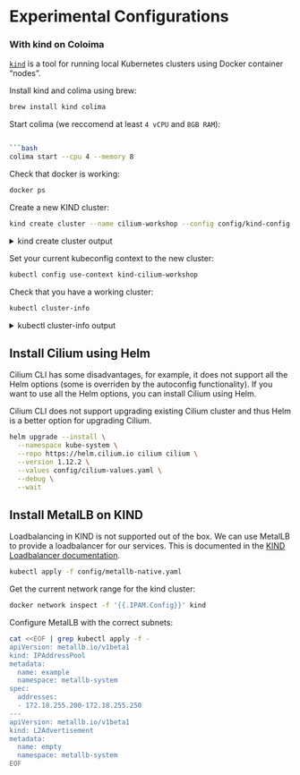 # Experimental Configurations

### With kind on Coloima

[`kind`][kind] is a tool for running local Kubernetes clusters using Docker container “nodes”.

[kind]: https://kind.sigs.k8s.io/

Install kind and colima using brew:

```bash
brew install kind colima
```

Start colima (we reccomend at least `4 vCPU` and `8GB RAM`):

```bash

```bash
colima start --cpu 4 --memory 8
```

Check that docker is working:

```bash
docker ps
```

Create a new KIND cluster:

```bash
kind create cluster --name cilium-workshop --config config/kind-config.yaml
```

<details>
  <summary>kind create cluster output</summary>

  ```bash
  Creating cluster "cilium-workshop" ...
   ✓ Ensuring node image (kindest/node:v1.25.2) 🖼
   ✓ Preparing nodes 📦 📦 📦 📦
   ✓ Writing configuration 📜
   ✓ Starting control-plane 🕹️
   ✓ Installing StorageClass 💾
   ✓ Joining worker nodes 🚜
  Set kubectl context to "kind-cilium-workshop"
  You can now use your cluster with:

  kubectl cluster-info --context kind-cilium-workshop

  Have a nice day! 👋
  ```
</details>

Set your current kubeconfig context to the new cluster:

```bash
kubectl config use-context kind-cilium-workshop
```

Check that you have a working cluster:

```bash
kubectl cluster-info
```

<details>
  <summary>kubectl cluster-info output</summary>

  ```bash
  Kubernetes control plane is running at https://127.0.0.1:61148
  CoreDNS is running at https://127.0.0.1:61148/api/v1/namespaces/kube-system/services/kube-dns:dns/proxy

  To further debug and diagnose cluster problems, use 'kubectl cluster-info dump'.
  ```
</details>

## Install Cilium using Helm

Cilium CLI has some disadvantages, for example, it does not support all the Helm
options (some is overriden by the autoconfig functionality). If you want to use
all the Helm options, you can install Cilium using Helm.

Cilium CLI does not support upgrading existing Cilium cluster and thus Helm is a
better option for upgrading Cilium.

```bash
helm upgrade --install \
  --namespace kube-system \
  --repo https://helm.cilium.io cilium cilium \
  --version 1.12.2 \
  --values config/cilium-values.yaml \
  --debug \
  --wait
```

## Install MetalLB on KIND

Loadbalancing in KIND is not supported out of the box. We can use MetalLB to
provide a loadbalancer for our services. This is documented in the [KIND
Loadbalancer documentation][kind-lb-docs].

[kind-lb-docs]: https://kind.sigs.k8s.io/docs/user/loadbalancer/

```bash
kubectl apply -f config/metallb-native.yaml
```

Get the current network range for the kind cluster:

```bash
docker network inspect -f '{{.IPAM.Config}}' kind
```

Configure MetalLB with the correct subnets:

```bash
cat <<EOF | grep kubectl apply -f -
apiVersion: metallb.io/v1beta1
kind: IPAddressPool
metadata:
  name: example
  namespace: metallb-system
spec:
  addresses:
  - 172.18.255.200-172.18.255.250
---
apiVersion: metallb.io/v1beta1
kind: L2Advertisement
metadata:
  name: empty
  namespace: metallb-system
EOF
```

